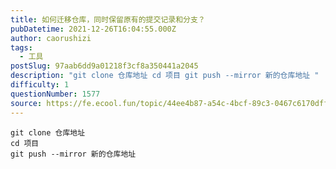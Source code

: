 ```yaml
---
title: 如何迁移仓库，同时保留原有的提交记录和分支？
pubDatetime: 2021-12-26T16:04:55.000Z
author: caorushizi
tags:
  - 工具
postSlug: 97aab6dd9a01218f3cf8a350441a2045
description: "git clone 仓库地址 cd 项目 git push --mirror 新的仓库地址 "
difficulty: 1
questionNumber: 1577
source: https://fe.ecool.fun/topic/44ee4b87-a54c-4bcf-89c3-0467c6170dff
---
```


```
git clone 仓库地址
cd 项目
git push --mirror 新的仓库地址
```
